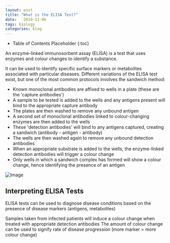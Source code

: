 ```yaml
---
layout: post
title: "What is the ELISA Test?"
date:   2019-11-06
tags: biology
categories: blog
---
```


* Table of Contents Placeholder
{:toc}

An enzyme-linked immunosorbent assay (ELISA) is a test that uses enzymes and colour changes to identify a substance.

It can be used to identify specific surface markers or metabolites associated with particular diseases. Different variations of the ELISA test exist, but one of the most common protocols involves the sandwich method:

- Known monoclonal antibodies are affixed to wells in a plate (these are the 'capture antibodies')
- A sample to be tested is added to the wells and any antigens present will bind to the appropriate capture antibody
- The plates are then washed to remove any unbound antigen
- A second set of monoclonal antibodies linked to colour-changing enzymes are then added to the wells
- These 'detection antibodies’ will bind to any antigens captured, creating a sandwich (antibody - antigen - antibody)
- The wells are then washed again to remove any unbound detection antibodies
- When an appropriate substrate is added to the wells, the enzyme-linked detection antibodies will trigger a colour change
- Only wells in which a sandwich complex has formed will show a colour change, hence identifying the presence of an antigen

![Image][image-1]

## Interpreting ELISA Tests

ELISA tests can be used to diagnose disease conditions based on the presence of disease markers (antigens, metabolites)

Samples taken from infected patients will induce a colour change when treated with appropriate detection antibodies
The amount of colour change can be used to signify rate of disease progression (more marker = more colour change)

[image-1]:	https://ib.bioninja.com.au/_Media/elisa_med.jpeg